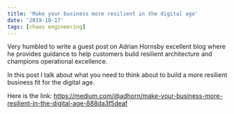 ```yaml
---
title: 'Make your business more resilient in the digital age'
date: '2019-10-17'
tags: [chaos engineering]
---
```

Very humbled to write a guest post on Adrian Hornsby excellent blog where he provides guidance to help customers build resilient architecture and champions operational excellence. 

In this post I talk about what you need to think about to build a more resilient business fit for the digital age.

Here is the link: https://medium.com/@adhorn/make-your-business-more-resilient-in-the-digital-age-888da3f5deaf


